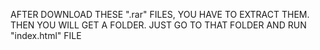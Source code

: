 AFTER DOWNLOAD THESE ".rar" FILES, YOU HAVE TO EXTRACT THEM.
THEN YOU WILL GET A FOLDER.
JUST GO TO THAT FOLDER AND RUN "index.html" FILE
